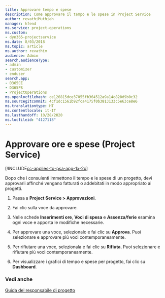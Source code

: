 ```yaml
---
title: Approvare tempo e spese
description: Come approvare il tempo e le spese in Project Service
author: revathiMuthiah
manager: kfend
ms.service: project-operations
ms.custom:
- dyn365-projectservice
ms.date: 8/03/2018
ms.topic: article
ms.author: revathim
audience: Admin
search.audienceType:
- admin
- customizer
- enduser
search.app:
- D365CE
- D365PS
- ProjectOperations
ms.openlocfilehash: ce126815dce37055fb364512a9a14c828d9b0c32
ms.sourcegitcommit: 4cf1dc1561b92fca4175f0b3813133c5e63ce8e6
ms.translationtype: HT
ms.contentlocale: it-IT
ms.lasthandoff: 10/28/2020
ms.locfileid: "4127118"
---
```

# <a name="approve-time-and-expenses-project-service"></a>Approvare ore e spese (Project Service)

[!INCLUDE[cc-applies-to-psa-app-1x-2x](../includes/cc-applies-to-psa-app-1x-2x.md)]

Dopo che i consulenti immettono il tempo e le spese di un progetto, devi approvarli affinché vengano fatturati o addebitati in modo appropriato ai progetti.  
  
1.  Passa a **Project Service > Approvazioni**.  
  
2.  Fai clic sulla voce da approvare.  
  
3.  Nelle schede **Inserimenti ore**, **Voci di spesa** e **Assenza/ferie** esamina ogni voce e apporta le modifiche necessarie.  
  
4.  Per approvare una voce, selezionalo e fai clic su **Approva**. Puoi selezionare e approvare più voci contemporaneamente.  
  
5.  Per rifiutare una voce, selezionala e fai clic su **Rifiuta**. Puoi selezionare e rifiutare più voci contemporaneamente.  
  
6.  Per visualizzare i grafici di tempo e spese per progetto, fai clic su **Dashboard**.  
  
### <a name="see-also"></a>Vedi anche  
 [Guida del responsabile di progetto](../psa/project-manager-guide.md)
